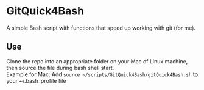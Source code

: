 # GitQuick4Bash
A simple Bash script with functions that speed up working with git (for me).

## Use
Clone the repo into an appropriate folder on your Mac of Linux machine, then source the file during bash shell start.  
Example for Mac: Add `source ~/scripts/GitQuick4Bash/gitQuick4Bash.sh` to your ~/.bash_profile file
